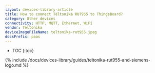 ```yaml
---
layout: devices-library-article
title: How to connect Teltonika RUT955 to ThingsBoard?
category: Other devices
connectivity: HTTP, MQTT, Ethernet, WiFi
vendor: Teltonika
deviceImageFileName: teltonika-rut955.jpeg
docsPrefix: paas
---
```



* TOC
{:toc}

{% include /docs/devices-library/guides/teltonika-rut955-and-siemens-logo.md %}